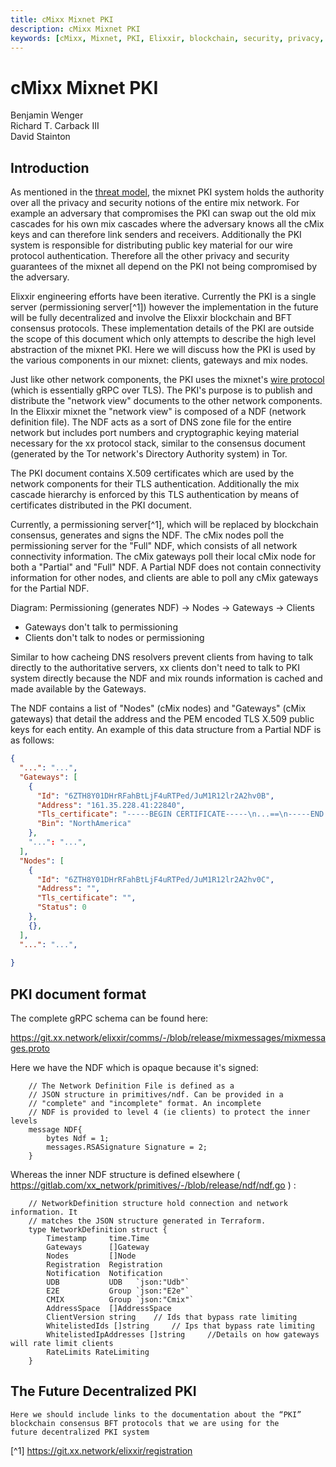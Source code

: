 ```yaml
---
title: cMixx Mixnet PKI
description: cMixx Mixnet PKI
keywords: [cMixx, Mixnet, PKI, Elixxir, blockchain, security, privacy, consensus]
---
```


# cMixx Mixnet PKI

Benjamin Wenger  
Richard T. Carback III  
David Stainton  

## Introduction

As mentioned in the [threat model](threat_model.md), the mixnet PKI
system holds the authority over all the privacy and security notions
of the entire mix network. For example an adversary that compromises
the PKI can swap out the old mix cascades for his own mix cascades
where the adversary knows all the cMix keys and can therefore link
senders and receivers. Additionally the PKI system is responsible for
distributing public key material for our wire protocol
authentication. Therefore all the other privacy and security
guarantees of the mixnet all depend on the PKI not being compromised
by the adversary.

Elixxir engineering efforts have been iterative. Currently the PKI is
a single server (permissioning server[^1]) however the implementation
in the future will be fully decentralized and involve the Elixxir
blockchain and BFT consensus protocols. These implementation details
of the PKI are outside the scope of this document which only attempts
to describe the high level abstraction of the mixnet PKI. Here we will
discuss how the PKI is used by the various components in our mixnet:
clients, gateways and mix nodes.

Just like other network components, the PKI uses the mixnet's [wire
protocol](wire.md) (which is essentially gRPC over TLS). The PKI's
purpose is to publish and distribute the "network view"
documents to the other network components. In the Elixxir mixnet the
"network view" is composed of a NDF (network definition file).
The NDF acts as a sort of DNS zone file for the entire network
but includes port numbers and cryptographic keying material necessary
for the xx protocol stack, similar to the consensus document
(generated by the Tor network's Directory Authority system) in Tor.

The PKI document contains X.509 certificates which are used by the
network components for their TLS authentication. Additionally the mix
cascade hierarchy is enforced by this TLS authentication by means
of certificates distributed in the PKI document.

Currently, a permissioning server[^1], which will be replaced by 
blockchain consensus, generates and signs the NDF. The cMix nodes poll
the permissioning server for the "Full" NDF, which consists of all
network connectivity information. The cMix gateways poll their local 
cMix node for both a "Partial" and "Full" NDF. A Partial NDF does not
contain connectivity information for other nodes, and clients are able
to poll any cMix gateways for the Partial NDF.

Diagram: Permissioning (generates NDF) -> Nodes -> Gateways -> Clients

- Gateways don't talk to permissioning
- Clients don't talk to nodes or permissioning

Similar to how cacheing DNS resolvers prevent clients from having to
talk directly to the authoritative servers, xx clients don't need to talk
to PKI system directly because the NDF and mix rounds information is
cached and made available by the Gateways.

The NDF contains a list of "Nodes" (cMix nodes) and "Gateways" (cMix gateways) 
that detail the address and the PEM encoded TLS X.509 public keys for 
each entity. An example of this data structure from a Partial NDF is as follows: 

```json
{
  "...": "...",
  "Gateways": [
    {
      "Id": "6ZTH8Y01DHrRFahBtLjF4uRTPed/JuM1R12lr2A2hv0B",
      "Address": "161.35.228.41:22840",
      "Tls_certificate": "-----BEGIN CERTIFICATE-----\n...==\n-----END CERTIFICATE-----\n",
      "Bin": "NorthAmerica"
    },
    "...": "...", 
  ],
  "Nodes": [
    {
      "Id": "6ZTH8Y01DHrRFahBtLjF4uRTPed/JuM1R12lr2A2hv0C",
      "Address": "",
      "Tls_certificate": "",
      "Status": 0
    },
    {},
  ],
  "...": "...",
  
}
```

## PKI document format

The complete gRPC schema can be found here:

https://git.xx.network/elixxir/comms/-/blob/release/mixmessages/mixmessages.proto


Here we have the NDF which is opaque because it's signed:
```
	// The Network Definition File is defined as a
	// JSON structure in primitives/ndf. Can be provided in a
	// "complete" and "incomplete" format. An incomplete
	// NDF is provided to level 4 (ie clients) to protect the inner levels
	message NDF{
		bytes Ndf = 1;
		messages.RSASignature Signature = 2;
	}
```
Whereas the inner NDF structure is defined elsewhere ( https://gitlab.com/xx_network/primitives/-/blob/release/ndf/ndf.go ) :
```
	// NetworkDefinition structure hold connection and network information. It
	// matches the JSON structure generated in Terraform.
	type NetworkDefinition struct {
		Timestamp     time.Time
		Gateways      []Gateway
		Nodes         []Node
		Registration  Registration
		Notification  Notification
		UDB           UDB   `json:"Udb"`
		E2E           Group `json:"E2e"`
		CMIX          Group `json:"Cmix"`
		AddressSpace  []AddressSpace
		ClientVersion string 	// Ids that bypass rate limiting
		WhitelistedIds []string 	// Ips that bypass rate limiting
		WhitelistedIpAddresses []string 	//Details on how gateways will rate limit clients
		RateLimits RateLimiting
	}
```


## The Future Decentralized PKI

	Here we should include links to the documentation about the “PKI”
    blockchain consensus BFT protocols that we are using for the
    future decentralized PKI system


[^1] https://git.xx.network/elixxir/registration
